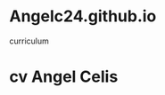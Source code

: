 # Angelc24.github.io
curriculum
<!DOCTYPE html>
<html lang="en">
<head>
    <meta charset="UTF-8">
    <meta name="viewport" content="width=device-width, initial-scale=1.0">
    <title>cv</title>
</head>
<body>
    <h1>cv Angel Celis</h1>
</body>
</html>

